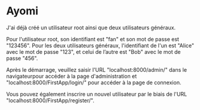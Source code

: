# Ayomi

J'ai déjà créé un utilisateur root ainsi que deux utilisateurs généraux.

Pour l'utilisateur root, son identifiant est "fan" et son mot de passe est "123456".
Pour les deux utilisateurs généraux, l'identifiant de l'un est "Alice" avec le mot de passe "123", et celui de l’autre est "Bob" avec le mot de passe "456".

Après le démarrage, veuillez saisir l'URL "localhost:8000/admin/" dans le navigateurpour accéder à la page d'administration et "localhost:8000/FirstApp/login/" pour accéder à la page de connexion.

Vous pouvez également inscrire un nouvel utilisateur par le biais de l'URL "localhost:8000/FirstApp/register/".
